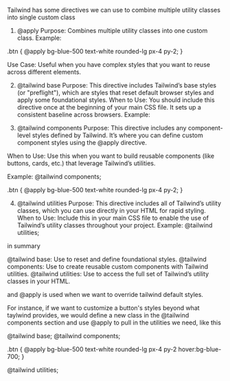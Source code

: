 Tailwind has some directives we can use to combine multiple utility classes into single custom class

1. @apply
Purpose: Combines multiple utility classes into one custom class.
Example:

.btn {
  @apply bg-blue-500 text-white rounded-lg px-4 py-2;
}

Use Case: Useful when you have complex styles that you want to reuse across different elements.

2. @tailwind base
Purpose: This directive includes Tailwind’s base styles (or "preflight"), which are styles that reset default browser
styles and apply some foundational styles.
When to Use: You should include this directive once at the beginning of your main CSS file. It sets up a consistent
baseline across browsers.
Example:

3. @tailwind components
Purpose: This directive includes any component-level styles defined by Tailwind. It’s where you can define custom component
styles using the @apply directive.

When to Use: Use this when you want to build reusable components (like buttons, cards, etc.) that leverage Tailwind’s
utilities.

Example:
@tailwind components;

.btn {
  @apply bg-blue-500 text-white rounded-lg px-4 py-2;
}

4. @tailwind utilities
Purpose: This directive includes all of Tailwind’s utility classes, which you can use directly in your HTML for rapid styling.
When to Use: Include this in your main CSS file to enable the use of Tailwind’s utility classes throughout your project.
Example:
@tailwind utilities;


in summary

@tailwind base: Use to reset and define foundational styles.
@tailwind components: Use to create reusable custom components with Tailwind utilities.
@tailwind utilities: Use to access the full set of Tailwind’s utility classes in your HTML.

and @apply is used when we want to override tailwind default styles.

For instance, if we want to customize a button's styles beyond what taylwind provides, we would define a new class in the
@tailwind components section and use @apply to pull in the utilities we need, like this

@tailwind base;
@tailwind components;

.btn {
  @apply bg-blue-500 text-white rounded-lg px-4 py-2 hover:bg-blue-700;
}

@tailwind utilities;

